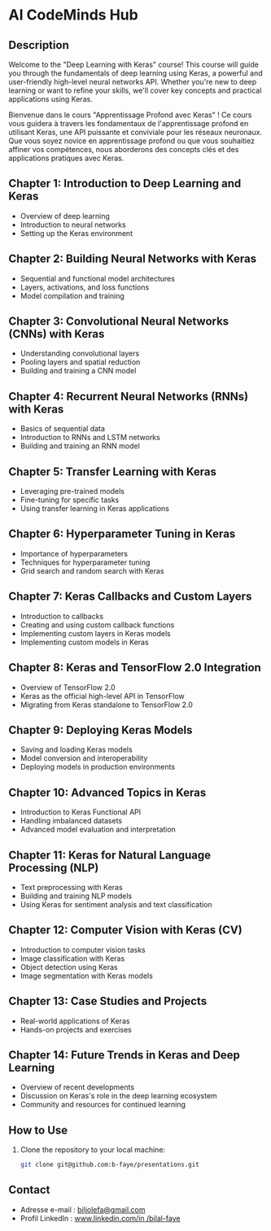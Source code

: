# AI CodeMinds Hub

## Description

Welcome to the "Deep Learning with Keras" course! This course will guide you through the fundamentals of deep learning using Keras, a powerful and user-friendly high-level neural networks API. Whether you're new to deep learning or want to refine your skills, we'll cover key concepts and practical applications using Keras.

Bienvenue dans le cours "Apprentissage Profond avec Keras" ! Ce cours vous guidera à travers les fondamentaux de l'apprentissage profond en utilisant Keras, une API puissante et conviviale pour les réseaux neuronaux. Que vous soyez novice en apprentissage profond ou que vous souhaitiez affiner vos compétences, nous aborderons des concepts clés et des applications pratiques avec Keras.

## Chapter 1: Introduction to Deep Learning and Keras
- Overview of deep learning
- Introduction to neural networks
- Setting up the Keras environment

## Chapter 2: Building Neural Networks with Keras
- Sequential and functional model architectures
- Layers, activations, and loss functions
- Model compilation and training

## Chapter 3: Convolutional Neural Networks (CNNs) with Keras
- Understanding convolutional layers
- Pooling layers and spatial reduction
- Building and training a CNN model

## Chapter 4: Recurrent Neural Networks (RNNs) with Keras
- Basics of sequential data
- Introduction to RNNs and LSTM networks
- Building and training an RNN model

## Chapter 5: Transfer Learning with Keras
- Leveraging pre-trained models
- Fine-tuning for specific tasks
- Using transfer learning in Keras applications

## Chapter 6: Hyperparameter Tuning in Keras
- Importance of hyperparameters
- Techniques for hyperparameter tuning
- Grid search and random search with Keras

## Chapter 7: Keras Callbacks and Custom Layers
- Introduction to callbacks
- Creating and using custom callback functions
- Implementing custom layers in Keras models
- Implementing custom models in Keras


## Chapter 8: Keras and TensorFlow 2.0 Integration
- Overview of TensorFlow 2.0
- Keras as the official high-level API in TensorFlow
- Migrating from Keras standalone to TensorFlow 2.0

## Chapter 9: Deploying Keras Models
- Saving and loading Keras models
- Model conversion and interoperability
- Deploying models in production environments

## Chapter 10: Advanced Topics in Keras
- Introduction to Keras Functional API
- Handling imbalanced datasets
- Advanced model evaluation and interpretation

## Chapter 11: Keras for Natural Language Processing (NLP)
- Text preprocessing with Keras
- Building and training NLP models
- Using Keras for sentiment analysis and text classification

## Chapter 12: Computer Vision with Keras (CV)
- Introduction to computer vision tasks
- Image classification with Keras
- Object detection using Keras
- Image segmentation with Keras models

## Chapter 13: Case Studies and Projects
- Real-world applications of Keras
- Hands-on projects and exercises

## Chapter 14: Future Trends in Keras and Deep Learning
- Overview of recent developments
- Discussion on Keras's role in the deep learning ecosystem
- Community and resources for continued learning


## How to Use

1. Clone the repository to your local machine:

   ```bash
   git clone git@github.com:b-faye/presentations.git

## Contact
* Adresse e-mail : [biljolefa@gmail.com](biljolefa@gmail.com)
* Profil LinkedIn : [www.linkedin.com/in /bilal-faye](www.linkedin.com/in/bilal-faye)
